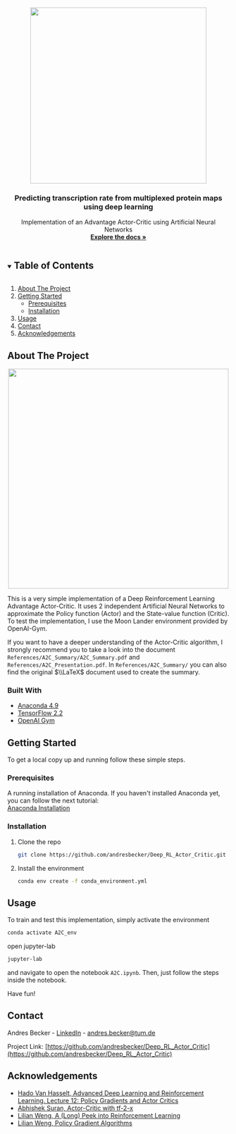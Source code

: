 <!-- PROJECT SHIELDS -->
<!--
*** I'm using markdown "reference style" links for readability.
*** Reference links are enclosed in brackets [ ] instead of parentheses ( ).
-->

<!-- PROJECT LOGO -->
<br />
<p align="center">
  <a href="https://github.com/andresbecker/master_thesis">
    <img src="workspace/Interpretability/Gradient/Gradient.gif" width="400">
  </a>

  <h3 align="center">Predicting transcription rate from multiplexed protein maps using deep learning</h3>

  <p align="center">
    Implementation of an Advantage Actor-Critic using Artificial Neural Networks
    <br />
    <a href="https://github.com/andresbecker/Deep_RL_Actor_Critic/blob/main/References/A2C_Summary/A2C_Summary.pdf"><strong>Explore the docs »</strong></a>
  </p>
</p>


<!-- TABLE OF CONTENTS -->
<details open="open">
  <summary><h2 style="display: inline-block">Table of Contents</h2></summary>
  <ol>
    <li>
      <a href="#about-the-project">About The Project</a>
    </li>
    <li>
      <a href="#getting-started">Getting Started</a>
      <ul>
        <li><a href="#prerequisites">Prerequisites</a></li>
        <li><a href="#installation">Installation</a></li>
      </ul>
    </li>
    <li><a href="#usage">Usage</a></li>
    <li><a href="#contact">Contact</a></li>
    <li><a href="#acknowledgements">Acknowledgements</a></li>
  </ol>
</details>



<!-- ABOUT THE PROJECT -->
## About The Project

<p align="center">
  <img src="Resources/Imp_diagram.png" width="500">
</p>

This is a very simple implementation of a Deep Reinforcement Learning Advantage Actor-Critic. It uses 2 independent Artificial Neural Networks to approximate the Policy function (Actor) and the State-value function (Critic). To test the implementation, I use the Moon Lander environment provided by OpenAI-Gym.

If you want to have a deeper understanding of the Actor-Critic algorithm, I strongly recommend you to take a look into the document `References/A2C_Summary/A2C_Summary.pdf` and `References/A2C_Presentation.pdf`. In `References/A2C_Summary/` you can also find the original $\\LaTeX$ document used to create the summary.

### Built With

* [Anaconda 4.9](https://www.anaconda.com/)
* [TensorFlow 2.2](https://www.tensorflow.org/tutorials/quickstart/beginner)
* [OpenAI Gym](https://gym.openai.com/)



<!-- GETTING STARTED -->
## Getting Started

To get a local copy up and running follow these simple steps.

### Prerequisites

A running installation of Anaconda. If you haven't installed Anaconda yet, you can follow the next tutorial: <br>
[Anaconda Installation](https://docs.anaconda.com/anaconda/install/)

### Installation

1. Clone the repo
   ```sh
   git clone https://github.com/andresbecker/Deep_RL_Actor_Critic.git
   ```
2. Install the environment
   ```sh
   conda env create -f conda_environment.yml
   ```

<!-- USAGE EXAMPLES -->
## Usage

To train and test this implementation, simply activate the environment
```sh
conda activate A2C_env
```
open jupyter-lab
```sh
jupyter-lab
```
and navigate to open the notebook `A2C.ipynb`.
Then, just follow the steps inside the notebook.

Have fun!

<!-- CONTACT -->
## Contact

Andres Becker - [LinkedIn](https://www.linkedin.com/in/andres-becker) - andres.becker@tum.de

Project Link: [https://github.com/andresbecker/Deep_RL_Actor_Critic](https://github.com/andresbecker/Deep_RL_Actor_Critic)



<!-- ACKNOWLEDGEMENTS -->
## Acknowledgements

* [Hado Van Hasselt, Advanced Deep Learning and Reinforcement Learning. Lecture 12: Policy Gradients and Actor Critics](https://youtu.be/bRfUxQs6xIM)
* [Abhishek Suran, Actor-Critic with tf-2-x](https://towardsdatascience.com/actor-critic-with-tensorflow-2-x-part-1-of-2-d1e26a54ce97)
* [Lilian Weng, A (Long) Peek into Reinforcement Learning](https://lilianweng.github.io/lil-log/2018/02/19/a-long-peek-into-reinforcement-learning.html)
* [Lilian Weng, Policy Gradient Algorithms](https://lilianweng.github.io/lil-log/2018/04/08/policy-gradient-algorithms.html)
